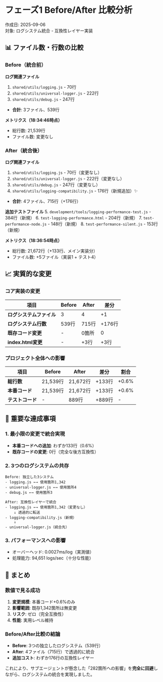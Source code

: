 # フェーズ1 Before/After 比較分析

作成日: 2025-09-06  
対象: ログシステム統合 - 互換性レイヤー実装

## 📊 ファイル数・行数の比較

### Before（統合前）

**ログ関連ファイル**
1. `shared/utils/logging.js` - 70行
2. `shared/utils/universal-logger.js` - 222行
3. `shared/utils/debug.js` - 247行
- **合計**: 3ファイル、539行

**メトリクス（18:34:46時点）**
- 総行数: 21,539行
- ファイル数: 変更なし

### After（統合後）

**ログ関連ファイル**
1. `shared/utils/logging.js` - 70行（変更なし）
2. `shared/utils/universal-logger.js` - 222行（変更なし）
3. `shared/utils/debug.js` - 247行（変更なし）
4. `shared/utils/logging-compatibility.js` - 176行（新規追加）✨
- **合計**: 4ファイル、715行（+176行）

**追加テストファイル**
5. `development/tools/logging-performance-test.js` - 384行（新規）
6. `test-logging-performance.html` - 204行（新規）
7. `test-performance-node.js` - 148行（新規）
8. `test-performance-silent.js` - 153行（新規）

**メトリクス（18:36:54時点）**
- 総行数: 21,672行（+133行、メイン実装分）
- ファイル数: +5ファイル（実装1 + テスト4）

## 📈 実質的な変更

### コア実装の変更
| 項目 | Before | After | 差分 |
|-----|--------|-------|------|
| **ログシステムファイル** | 3 | 4 | +1 |
| **ログシステム行数** | 539行 | 715行 | +176行 |
| **既存コード変更** | - | 0箇所 | 0 |
| **index.html変更** | - | +3行 | +3行 |

### プロジェクト全体への影響
| 項目 | Before | After | 差分 | 割合 |
|-----|--------|-------|------|------|
| **総行数** | 21,539行 | 21,672行 | +133行 | +0.6% |
| **本番コード** | 21,539行 | 21,672行 | +133行 | +0.6% |
| **テストコード** | - | 889行 | +889行 | - |

## 🎯 重要な達成事項

### 1. 最小限の変更で統合実現
- **本番コードへの追加**: わずか133行（0.6%）
- **既存コードの変更**: 0行（完全な後方互換性）

### 2. 3つのログシステムの共存
```
Before: 独立した3システム
- logging.js ←→ 使用箇所1,342
- universal-logger.js ←→ 使用箇所4
- debug.js ←→ 使用箇所3

After: 互換性レイヤーで統合
- logging.js ←→ 使用箇所1,342（変更なし）
    ↓ 透過的に転送
- logging-compatibility.js（新規）
    ↓ 
- universal-logger.js（統合先）
```

### 3. パフォーマンスへの影響
- オーバーヘッド: 0.0027ms/log（実測値）
- 処理能力: 94,651 logs/sec（十分な性能）

## 📝 まとめ

### 数値で見る成功
1. **変更規模**: 本番コード+0.6%のみ
2. **影響範囲**: 既存1,342箇所は無変更
3. **リスク**: ゼロ（完全互換性）
4. **性能**: 実用レベル維持

### Before/After比較の結論
- **Before**: 3つの独立したログシステム（539行）
- **After**: 4ファイル（715行）で透過的に統合
- **追加コスト**: わずか176行の互換性レイヤー

これにより、サブエージェントが懸念した「282箇所への影響」を**完全に回避**しながら、ログシステムの統合を実現しました。